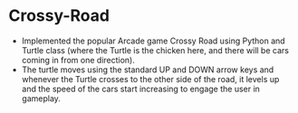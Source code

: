# Crossy-Road

- Implemented the popular Arcade game Crossy Road using Python and Turtle class (where the Turtle is the chicken here, and there will be cars coming in from one direction). 
- The turtle moves using the standard UP and DOWN arrow keys and whenever the Turtle crosses to the other side of the road, it levels up and the speed of the cars start increasing to engage the user in gameplay. 
